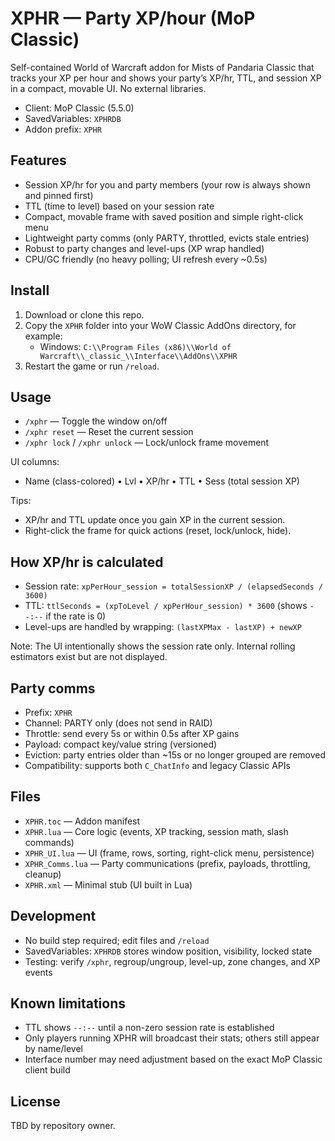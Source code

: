 # XPHR — Party XP/hour (MoP Classic)

Self-contained World of Warcraft addon for Mists of Pandaria Classic that tracks your XP per hour and shows your party’s XP/hr, TTL, and session XP in a compact, movable UI. No external libraries.

- Client: MoP Classic (5.5.0)
- SavedVariables: `XPHRDB`
- Addon prefix: `XPHR`

## Features
- Session XP/hr for you and party members (your row is always shown and pinned first)
- TTL (time to level) based on your session rate
- Compact, movable frame with saved position and simple right-click menu
- Lightweight party comms (only PARTY, throttled, evicts stale entries)
- Robust to party changes and level-ups (XP wrap handled)
- CPU/GC friendly (no heavy polling; UI refresh every ~0.5s)

## Install
1. Download or clone this repo.
2. Copy the `XPHR` folder into your WoW Classic AddOns directory, for example:
   - Windows: `C:\\Program Files (x86)\\World of Warcraft\\_classic_\\Interface\\AddOns\\XPHR`
3. Restart the game or run `/reload`.

## Usage
- `/xphr` — Toggle the window on/off
- `/xphr reset` — Reset the current session
- `/xphr lock` / `/xphr unlock` — Lock/unlock frame movement

UI columns:
- Name (class-colored) • Lvl • XP/hr • TTL • Sess (total session XP)

Tips:
- XP/hr and TTL update once you gain XP in the current session.
- Right-click the frame for quick actions (reset, lock/unlock, hide).

## How XP/hr is calculated
- Session rate: `xpPerHour_session = totalSessionXP / (elapsedSeconds / 3600)`
- TTL: `ttlSeconds = (xpToLevel / xpPerHour_session) * 3600` (shows `--:--` if the rate is 0)
- Level-ups are handled by wrapping: `(lastXPMax - lastXP) + newXP`

Note: The UI intentionally shows the session rate only. Internal rolling estimators exist but are not displayed.

## Party comms
- Prefix: `XPHR`
- Channel: PARTY only (does not send in RAID)
- Throttle: send every 5s or within 0.5s after XP gains
- Payload: compact key/value string (versioned)
- Eviction: party entries older than ~15s or no longer grouped are removed
- Compatibility: supports both `C_ChatInfo` and legacy Classic APIs

## Files
- `XPHR.toc` — Addon manifest
- `XPHR.lua` — Core logic (events, XP tracking, session math, slash commands)
- `XPHR_UI.lua` — UI (frame, rows, sorting, right-click menu, persistence)
- `XPHR_Comms.lua` — Party communications (prefix, payloads, throttling, cleanup)
- `XPHR.xml` — Minimal stub (UI built in Lua)

## Development
- No build step required; edit files and `/reload`
- SavedVariables: `XPHRDB` stores window position, visibility, locked state
- Testing: verify `/xphr`, regroup/ungroup, level-up, zone changes, and XP events

## Known limitations
- TTL shows `--:--` until a non-zero session rate is established
- Only players running XPHR will broadcast their stats; others still appear by name/level
- Interface number may need adjustment based on the exact MoP Classic client build

## License
TBD by repository owner.
